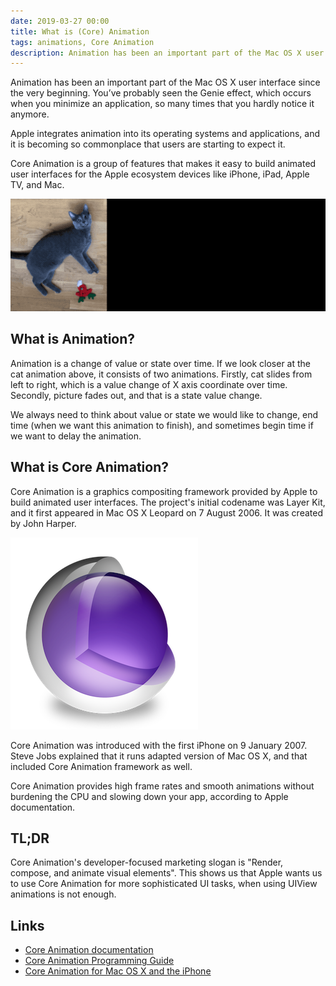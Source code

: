 ```yaml
---
date: 2019-03-27 00:00
title: What is (Core) Animation
tags: animations, Core Animation
description: Animation has been an important part of the Mac OS X user interface since the very beginning. You’ve probably seen the Genie effect, which occurs when you minimize an application, so many times that you hardly notice it anymore. Apple integrates animation into its operating systems and applications, and it is becoming so commonplace that users are starting to expect it. Core Animation is a group of features that makes it easy to build animated user interfaces for the Apple ecosystem devices like iPhone, iPad, Apple TV, and Mac. 
---
```


Animation has been an important part of the Mac OS X user interface since the very beginning. You’ve probably seen the Genie effect, which occurs when you minimize an application, so many times that you hardly notice it anymore.

Apple integrates animation into its operating systems and applications, and it is becoming so commonplace that users are starting to expect it.

Core Animation is a group of features that makes it easy to build animated user interfaces for the Apple ecosystem devices like iPhone, iPad, Apple TV, and Mac.

![Cat animation](/assets/img/cat-animation.gif)

## What is Animation?

Animation is a change of value or state over time. If we look closer at the cat animation above, it consists of two animations. Firstly, cat slides from left to right, which is a value change of X axis coordinate over time. Secondly, picture fades out, and that is a state value change.

We always need to think about value or state we would like to change, end time (when we want this animation to finish), and sometimes begin time if we want to delay the animation.

## What is Core Animation?

Core Animation is a graphics compositing framework provided by Apple to build animated user interfaces. The project's initial codename was Layer Kit, and it first appeared in Mac OS X Leopard on 7 August 2006. It was created by John Harper.

![Core Animation](/assets/img/core-animation-logo.png)

Core Animation was introduced with the first iPhone on 9 January 2007. Steve Jobs explained that it runs adapted version of Mac OS X, and that included Core Animation framework as well.

Core Animation provides high frame rates and smooth animations without burdening the CPU and slowing down your app, according to Apple documentation.

## TL;DR

Core Animation's developer-focused marketing slogan is "Render, compose, and animate visual elements". This shows us that Apple wants us to use Core Animation for more sophisticated UI tasks, when using UIView animations is not enough.

## Links

- [Core Animation documentation](https://developer.apple.com/documentation/quartzcore)
- [Core Animation Programming Guide](https://developer.apple.com/library/archive/documentation/Cocoa/Conceptual/CoreAnimation_guide/Introduction/Introduction.html)
- [Core Animation for Mac OS X and the iPhone](https://pragprog.com/book/bdcora/core-animation-for-mac-os-x-and-the-iphone)
